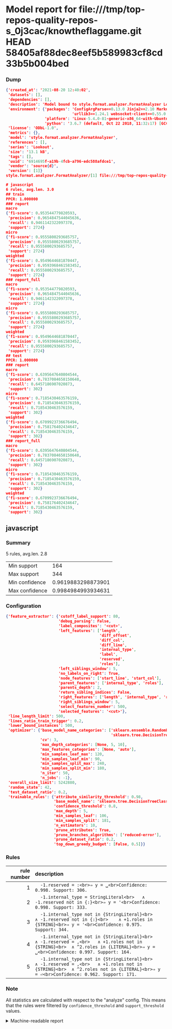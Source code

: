 # Model report for file:///tmp/top-repos-quality-repos-s_0j3cac/knowtheflaggame.git HEAD 58405af88dec8eef5b589983cf8cd33b5b004bed

### Dump

```json
{'created_at': '2021-08-20 12:40:02',
 'datasets': [],
 'dependencies': [],
 'description': 'Model bound to style.format.analyzer.FormatAnalyzer Lookout analyzer.',
 'environment': {'packages': 'ConfigArgParse==0.13.0 Jinja2==2.10 MarkupSafe==1.1.1 PyStemmer==1.3.0 PyYAML==5.1 Pympler==0.5 SQLAlchemy==1.2.10 SQLAlchemy-Utils==0.33.3 asdf==2.3.2 bblfsh==2.12.7 boto==2.49.0 boto3==1.9.130 botocore==1.12.130 cachetools==2.0.1 certifi==2019.3.9 chardet==3.0.4 clint==0.5.1 docker==3.7.0 docker-pycreds==0.4.0 dulwich==0.19.11 grpcio==1.19.0 grpcio-tools==1.19.0 humanfriendly==4.16.1 humanize==0.5.1 idna==2.8 jmespath==0.9.4 jsonschema==2.6.0 lookout-sdk==0.4.1 lookout-sdk-ml==0.19.0 lookout-style==0.2.0 lz4==2.1.6 modelforge==0.12.1 numpy==1.16.2 packaging==19.0 pandas==0.22.0 pip==19.0.3 protobuf==3.7.0 psycopg2-binary==2.7.5 pygtrie==2.3 pyparsing==2.3.1 python-dateutil==2.8.0 python-igraph==0.7.1.post6 pytz==2019.1 requests==2.21.0 requirements-parser==0.2.0 scikit-learn==0.20.1 scikit-optimize==0.5.2 scipy==1.2.1 semantic-version==2.6.0 setuptools==40.8.0 six==1.12.0 smart-open==1.8.1 sourced-ml==0.8.2 spdx==2.5.0 stringcase==1.2.0 tabulate==0.8.2 tqdm==4.31.1 '
                             'urllib3==1.24.1 websocket-client==0.55.0 xxhash==1.3.0',
                 'platform': 'Linux-5.4.0-81-generic-x86_64-with-Ubuntu-18.04-bionic',
                 'python': '3.6.7 (default, Oct 22 2018, 11:32:17) [GCC 8.2.0]'},
 'license': 'ODbL-1.0',
 'metrics': {},
 'model': 'style.format.analyzer.FormatAnalyzer',
 'references': [],
 'series': 'Lookout',
 'size': '13.1 kB',
 'tags': [],
 'uuid': '6914695f-a19b-4fcb-a796-edc588afdce1',
 'vendor': 'source{d}',
 'version': [1]}
style.format.analyzer.FormatAnalyzer/[1] file:///tmp/top-repos-quality-repos-s_0j3cac/knowtheflaggame.git 58405af88dec8eef5b589983cf8cd33b5b004bed

# javascript
6 rules, avg.len. 3.0
## train
PPCR: 1.000000
### report
macro
{'f1-score': 0.953544779820593,
 'precision': 0.9654847544045636,
 'recall': 0.9461142322097378,
 'support': 2724}
micro
{'f1-score': 0.9555800293685757,
 'precision': 0.9555800293685757,
 'recall': 0.9555800293685757,
 'support': 2724}
weighted
{'f1-score': 0.9549644681870447,
 'precision': 0.9593968461583452,
 'recall': 0.9555800293685757,
 'support': 2724}
### report_full
macro
{'f1-score': 0.953544779820593,
 'precision': 0.9654847544045636,
 'recall': 0.9461142322097378,
 'support': 2724}
micro
{'f1-score': 0.9555800293685757,
 'precision': 0.9555800293685757,
 'recall': 0.9555800293685757,
 'support': 2724}
weighted
{'f1-score': 0.9549644681870447,
 'precision': 0.9593968461583452,
 'recall': 0.9555800293685757,
 'support': 2724}
## test
PPCR: 1.000000
### report
macro
{'f1-score': 0.6395647640804544,
 'precision': 0.7837084658150648,
 'recall': 0.6457186907020873,
 'support': 302}
micro
{'f1-score': 0.7185430463576159,
 'precision': 0.7185430463576159,
 'recall': 0.7185430463576159,
 'support': 302}
weighted
{'f1-score': 0.6709923736676494,
 'precision': 0.758176402434647,
 'recall': 0.7185430463576159,
 'support': 302}
### report_full
macro
{'f1-score': 0.6395647640804544,
 'precision': 0.7837084658150648,
 'recall': 0.6457186907020873,
 'support': 302}
micro
{'f1-score': 0.7185430463576159,
 'precision': 0.7185430463576159,
 'recall': 0.7185430463576159,
 'support': 302}
weighted
{'f1-score': 0.6709923736676494,
 'precision': 0.758176402434647,
 'recall': 0.7185430463576159,
 'support': 302}
```

## javascript
### Summary
5 rules, avg.len. 2.8

| | |
|-|-|
|Min support|164|
|Max support|344|
|Min confidence|0.9619883298873901|
|Max confidence|0.9984984993934631|

### Configuration

```json
{'feature_extractor': {'cutoff_label_support': 80,
                       'debug_parsing': False,
                       'label_composites': '<cut>',
                       'left_features': ['length',
                                         'diff_offset',
                                         'diff_col',
                                         'diff_line',
                                         'internal_type',
                                         'label',
                                         'reserved',
                                         'roles'],
                       'left_siblings_window': 5,
                       'no_labels_on_right': True,
                       'node_features': ['start_line', 'start_col'],
                       'parent_features': ['internal_type', 'roles'],
                       'parents_depth': 2,
                       'return_sibling_indices': False,
                       'right_features': ['length', 'internal_type', 'reserved', 'roles'],
                       'right_siblings_window': 5,
                       'select_features_number': 500,
                       'selected_features': '<cut>'},
 'line_length_limit': 500,
 'lines_ratio_train_trigger': 0.2,
 'lower_bound_instances': 500,
 'optimizer': {'base_model_name_categories': ['sklearn.ensemble.RandomForestClassifier',
                                              'sklearn.tree.DecisionTreeClassifier'],
               'cv': 3,
               'max_depth_categories': [None, 5, 10],
               'max_features_categories': [None, 'auto'],
               'min_samples_leaf_max': 120,
               'min_samples_leaf_min': 90,
               'min_samples_split_max': 240,
               'min_samples_split_min': 180,
               'n_iter': 50,
               'n_jobs': -1},
 'overall_size_limit': 5242880,
 'random_state': 42,
 'test_dataset_ratio': 0.2,
 'trainable_rules': {'attribute_similarity_threshold': 0.98,
                     'base_model_name': 'sklearn.tree.DecisionTreeClassifier',
                     'confidence_threshold': 0.8,
                     'max_depth': 5,
                     'min_samples_leaf': 106,
                     'min_samples_split': 181,
                     'n_estimators': 10,
                     'prune_attributes': True,
                     'prune_branches_algorithms': ['reduced-error'],
                     'prune_dataset_ratio': 0.2,
                     'top_down_greedy_budget': [False, 0.5]}}
```

### Rules

| rule number | description |
|----:|:-----|
| 1 | `  -1.reserved = :<br>⇒ y = ␣<br>Confidence: 0.998. Support: 306.` |
| 2 | `  -1.internal_type = StringLiteral<br>	∧ -1.reserved not in {:}<br>⇒ y = '<br>Confidence: 0.998. Support: 333.` |
| 3 | `  -1.internal_type not in {StringLiteral}<br>	∧ -1.reserved not in {:}<br>	∧ +1.roles in {STRING}<br>⇒ y = '<br>Confidence: 0.975. Support: 344.` |
| 4 | `  -1.internal_type not in {StringLiteral}<br>	∧ -1.reserved = ,<br>	∧ +1.roles not in {STRING}<br>	∧ ^2.roles in {LITERAL}<br>⇒ y = ␣<br>Confidence: 0.997. Support: 164.` |
| 5 | `  -1.internal_type not in {StringLiteral}<br>	∧ -1.reserved = ,<br>	∧ +1.roles not in {STRING}<br>	∧ ^2.roles not in {LITERAL}<br>⇒ y = ⏎<br>Confidence: 0.962. Support: 171.` |

### Note
All statistics are calculated with respect to the "analyze" config. This means that the rules were filtered by
`confidence_threshold` and `support_threshold` values.

<details>
    <summary>Machine-readable report</summary>
```json
{"javascript": {"avg_rule_len": 2.8, "max_conf": 0.9984984993934631, "max_support": 344, "min_conf": 0.9619883298873901, "min_support": 164, "num_rules": 5}}
```
</details>
